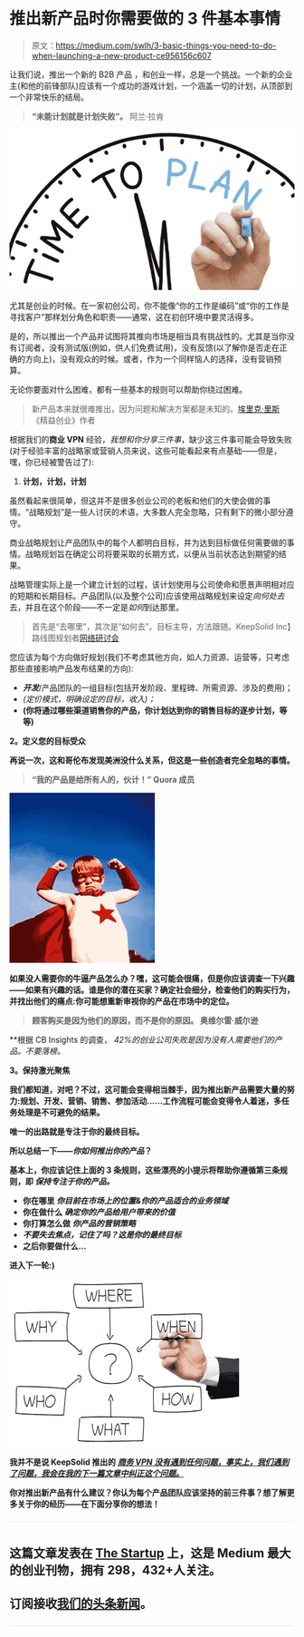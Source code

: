# 推出新产品时你需要做的 3 件基本事情

> 原文：<https://medium.com/swlh/3-basic-things-you-need-to-do-when-launching-a-new-product-ce956156c607>

让我们说，推出一个新的 B2B 产品 ，和创业一样，总是一个挑战。一个新的企业主(和他的前锋部队)应该有一个成功的游戏计划，一个涵盖一切的计划，从顶部到一个非常快乐的结局。

> **“未能计划就是计划失败”。**
> 阿兰·拉肯

![](img/620d60db5676edf0bfee20e53a25a04a.png)

尤其是创业的时候。在一家初创公司，你不能像“你的工作是编码”或“你的工作是寻找客户”那样划分角色和职责——通常，这在初创环境中要灵活得多。

是的，所以推出一个产品并试图将其推向市场是相当具有挑战性的。尤其是当你没有订阅者，没有测试版(例如，供人们免费试用)，没有反馈(以了解你是否走在正确的方向上)，没有观众的时候。或者，作为一个同样恼人的选择，没有营销预算。

无论你要面对什么困难，都有一些基本的规则可以帮助你绕过困难。

> 新产品本来就很难推出，因为问题和解决方案都是未知的。[埃里克·里斯](https://twitter.com/ericries)《精益创业》作者

根据我们的**商业 VPN** 经验，*我想和你分享三件事*，缺少这三件事可能会导致失败(对于经验丰富的战略家或营销人员来说，这些可能看起来有点基础——但是，嘿，你已经被警告过了):

1.  **计划，计划，计划**

虽然看起来很简单，但这并不是很多创业公司的老板和他们的大使会做的事情。“战略规划”是一些人讨厌的术语，大多数人完全忽略，只有剩下的微小部分遵守。

商业战略规划让产品团队中的每个人都明白目标，并为达到目标做任何需要做的事情。战略规划旨在确定公司将要采取的长期方式，以便从当前状态达到期望的结果。

战略管理实际上是一个建立计划的过程，该计划使用与公司使命和愿景声明相对应的短期和长期目标。产品团队(以及整个公司)应该使用战略规划来设定*向何处去*去，并且在这个阶段——不一定是*如何*到达那里。

> 首先是“去哪里”，其次是“如何去”。目标主导，方法跟随。KeepSolid Inc】路线图规划者[网络研讨会](https://youtu.be/-13lKDKgiJk)

您应该为每个方向做好规划(我们不考虑其他方向，如人力资源、运营等，只考虑那些直接影响产品发布结果的方向):

*   ***开发***/产品团队的一组目标(包括开发阶段、里程碑、所需资源、涉及的费用)；
*   *(定价模式，明确设定的目标，收入)；*
*   **(你将通过哪些渠道销售你的产品，你计划达到你的销售目标的逐步计划，等等)**

****2。定义您的目标受众****

**再说一次，这和哥伦布发现美洲没什么关系，但这是一些创造者完全忽略的事情。**

> **“我的产品是给所有人的，伙计！”
> Quora 成员**

**![](img/10b8824b9cd436f6e65c9a614beef3a6.png)**

**如果没人需要你的牛逼产品怎么办？嘿，这可能会很痛，但是你应该调查一下兴趣——如果有兴趣的话。谁是你的潜在买家？确定社会细分，检查他们的购买行为，并找出他们的痛点:你可能想重新审视你的产品在市场中的定位。**

> ****顾客购买是因为他们的原因，而不是你的原因。**
> 奥维尔雷·威尔逊**

**根据 CB Insights 的调查， *42%的创业公司失败是因为没有人需要他们的产品。*不要落榜。**

****3。保持激光聚焦****

**我们都知道，对吧？不过，这可能会变得相当棘手，因为推出新产品需要大量的努力:规划、开发、营销、销售、参加活动……工作流程可能会变得令人着迷，多任务处理是不可避免的结果。**

**唯一的出路就是专注于你的最终目标。**

**所以总结一下——*你如何推出你的产品*？**

**基本上，你应该记住上面的 3 条规则，这些漂亮的小提示将帮助你遵循第三条规则，即 ***保持专注于你的产品。*****

*   **你在哪里
    *你目前在市场上的位置&你的产品适合的业务领域***
*   **你在做什么
    *确定你的产品给用户带来的价值***
*   **你打算怎么做
    *你产品的营销策略***
*   ***不要失去焦点，记住了吗？这是你的最终目标***
*   **之后你要做什么…**

**进入下一轮:)**

**![](img/80d96c4e76360ad08a5f938bb2c3c9ef.png)**

**我并不是说 KeepSolid 推出的 [***商务 VPN 没有遇到任何问题，事实上，我们遇到了问题，我会在我的下一篇文章中纠正这个问题。***](https://www.keepsolid.com/business-vpn/)**

**你对推出新产品有什么建议？你认为每个产品团队应该坚持的前三件事？想了解更多关于你的经历——在下面分享你的想法！**

**![](img/731acf26f5d44fdc58d99a6388fe935d.png)**

## **这篇文章发表在 [The Startup](https://medium.com/swlh) 上，这是 Medium 最大的创业刊物，拥有 298，432+人关注。**

## **订阅接收[我们的头条新闻](http://growthsupply.com/the-startup-newsletter/)。**

**![](img/731acf26f5d44fdc58d99a6388fe935d.png)**